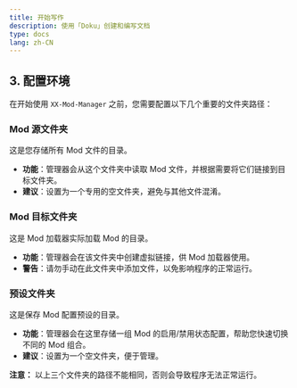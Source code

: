 ```yaml
---
title: 开始写作
description: 使用「Doku」创建和编写文档
type: docs
lang: zh-CN
---
```


## 3. 配置环境

在开始使用 `XX-Mod-Manager` 之前，您需要配置以下几个重要的文件夹路径：

### **Mod 源文件夹**
这是您存储所有 Mod 文件的目录。  
- **功能**：管理器会从这个文件夹中读取 Mod 文件，并根据需要将它们链接到目标文件夹。
- **建议**：设置为一个专用的空文件夹，避免与其他文件混淆。

### **Mod 目标文件夹**
这是 Mod 加载器实际加载 Mod 的目录。  
- **功能**：管理器会在该文件夹中创建虚拟链接，供 Mod 加载器使用。
- **警告**：请勿手动在此文件夹中添加文件，以免影响程序的正常运行。

### **预设文件夹**
这是保存 Mod 配置预设的目录。  
- **功能**：管理器会在这里存储一组 Mod 的启用/禁用状态配置，帮助您快速切换不同的 Mod 组合。
- **建议**：设置为一个空文件夹，便于管理。

**注意：** 以上三个文件夹的路径不能相同，否则会导致程序无法正常运行。
